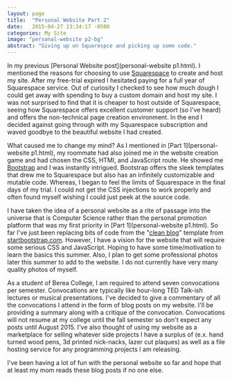 ```yaml
---
layout: page
title:  "Personal Website Part 2"
date:   2015-04-27 13:34:17 -0500
categories: My Site
image: "personal-website p2-bg"
abstract: "Giving up on Squarespce and picking up some code."
---
```

In my previous [Personal Website post](personal-website p1.html). I mentioned the reasons for choosing to use [Squarespace](http://www.squarespace.com) to create and host my site. After my free-trial expired I hesitated paying for a full year of Squarespace service. Out of curiosity I checked to see how much dough I could get away with spending to buy a custom domain and host my site. I was not surprised to find that it is cheaper to host outside of Squarespace, seeing how Squarespace offers excellent customer support (so I've heard) and offers the non-technical page creation environment. In the end I decided against going through with my Squarespace subscription and waved goodbye to the beautiful website I had created.

What caused me to change my mind? As I mentioned in [Part 1](personal-website p1.html), my roommate had also joined me in the website creation game and had chosen the CSS, HTMl, and JavaScript route. He showed me [Bootstrap](http://getbootstrap.com/) and I was instantly intrigued. Bootstrap offers the sleek templates that drew me to Squarespace but also has an infinitely customizable and mutable code. Whereas, I began to feel the limits of Squarespace in the final days of my trial. I could not get the CSS injections to work properly and often found myself wishing I could just peek at the source code.

I have taken the idea of a personal website as a rite of passage into the universe that is Computer Science rather than the personal promotion platform that was my first priority in [Part 1](personal-website p1.html). So far I've just been replacing bits of code from the "[clean blog](http://startbootstrap.com/template-overviews/clean-blog/)" template from [startbootstrap.com](http://www.startbootstrap.com). However, I have a vision for the website that will require some serious CSS and JavaScript. Hoping to have some time/motivation to learn the basics this summer. Also, I plan to get some professional photos later this summer to add to the website. I do not currently have very many quality photos of myself.

As a student of Berea College, I am required to attend seven convocations per semester. Convocations are typically like hour-long TED Talk-ish lectures or musical presentations. I've decided to give a commentary of all the convocations I attend in the form of blog posts on my website. I'll be providing a summary along with a critique of the convocation. Convocations will not resume at my college until the fall semester so don't expect any posts until August 2015\. I've also thought of using my website as a marketplace for selling whatever side projects I have a surplus of (e.x. hand turned wood pens, 3d printed nick-nacks, lazer cut plaques) as well as a file hosting service for any programming projects I am releasing.

I've been having a lot of fun with the personal website so far and hope that at least my mom reads these blog posts if no one else.
